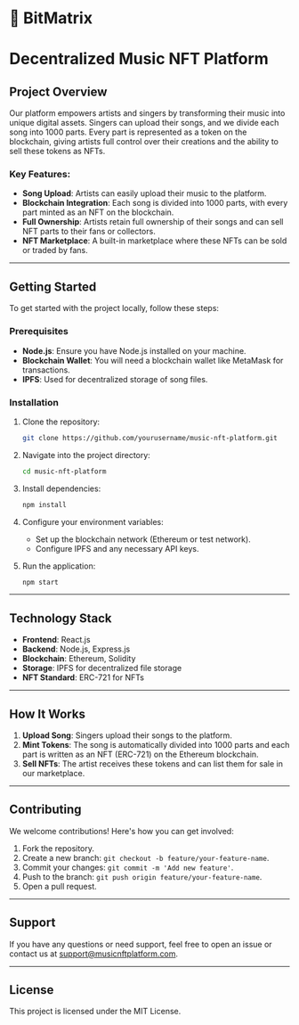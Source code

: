
# 🎵 BitMatrix
# Decentralized Music NFT Platform

## Project Overview

Our platform empowers artists and singers by transforming their music into unique digital assets.
Singers can upload their songs, and we divide each song into 1000 parts. Every part is represented as a token on the blockchain, giving artists full control over their creations and the ability to sell these tokens as NFTs.

### Key Features:

- **Song Upload**: Artists can easily upload their music to the platform.
- **Blockchain Integration**: Each song is divided into 1000 parts, with every part minted as an NFT on the blockchain.
- **Full Ownership**: Artists retain full ownership of their songs and can sell NFT parts to their fans or collectors.
- **NFT Marketplace**: A built-in marketplace where these NFTs can be sold or traded by fans.

---

## Getting Started

To get started with the project locally, follow these steps:

### Prerequisites

- **Node.js**: Ensure you have Node.js installed on your machine.
- **Blockchain Wallet**: You will need a blockchain wallet like MetaMask for transactions.
- **IPFS**: Used for decentralized storage of song files.

### Installation

1. Clone the repository:

   ```bash
   git clone https://github.com/yourusername/music-nft-platform.git
   ```

2. Navigate into the project directory:

   ```bash
   cd music-nft-platform
   ```

3. Install dependencies:

   ```bash
   npm install
   ```

4. Configure your environment variables:

   - Set up the blockchain network (Ethereum or test network).
   - Configure IPFS and any necessary API keys.

5. Run the application:

   ```bash
   npm start
   ```

---

## Technology Stack

- **Frontend**: React.js
- **Backend**: Node.js, Express.js
- **Blockchain**: Ethereum, Solidity
- **Storage**: IPFS for decentralized file storage
- **NFT Standard**: ERC-721 for NFTs

---

## How It Works

1. **Upload Song**: Singers upload their songs to the platform.
2. **Mint Tokens**: The song is automatically divided into 1000 parts and each part is written as an NFT (ERC-721) on the Ethereum blockchain.
3. **Sell NFTs**: The artist receives these tokens and can list them for sale in our marketplace.

---

## Contributing

We welcome contributions! Here's how you can get involved:

1. Fork the repository.
2. Create a new branch: `git checkout -b feature/your-feature-name`.
3. Commit your changes: `git commit -m 'Add new feature'`.
4. Push to the branch: `git push origin feature/your-feature-name`.
5. Open a pull request.

---

## Support

If you have any questions or need support, feel free to open an issue or contact us at support@musicnftplatform.com.

---

## License

This project is licensed under the MIT License.
